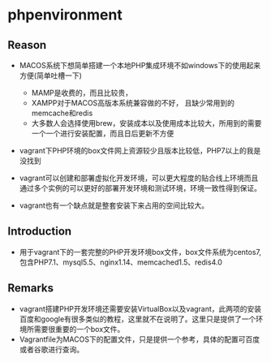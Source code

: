 # phpenvironment 
## Reason 
* MACOS系统下想简单搭建一个本地PHP集成环境不如windows下的使用起来方便(简单吐槽一下)
    
   * MAMP是收费的，而且比较贵，
   * XAMPP对于MACOS高版本系统兼容做的不好， 且缺少常用到的memcache和redis
   * 大多数人会选择使用brew，安装成本以及使用成本比较大，所用到的需要一个一个进行安装配置，而且日后更新不方便

* vagrant下PHP环境的box文件网上资源较少且版本比较低，PHP7以上的我是没找到

* vagrant可以创建和部署虚拟化开发环境，可以更大程度的贴合线上环境而且通过多个实例的可以更好的部署开发环境和测试环境，环境一致性得到保证。
   
* vagrant也有一个缺点就是整套安装下来占用的空间比较大。

## Introduction
* 用于vagrant下的一套完整的PHP开发环境box文件，box文件系统为centos7,包含PHP7.1、mysql5.5、nginx1.14、memcached1.5、redis4.0

## Remarks
* vagrant搭建PHP开发环境还需要安装VirtualBox以及vagrant，此两项的安装百度和google有很多类似的教程，这里就不在说明了。这里只是提供了一个环境所需要很重要的一个box文件。
* Vagrantfile为MACOS下的配置文件，只是提供一个参考，具体的配置可百度或者谷歌进行查询。

